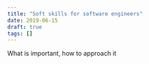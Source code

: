 ```yaml
---
title: "Soft skills for software engineers"
date: 2019-06-15
draft: true
tags: []
---
```

What is important, how to approach it